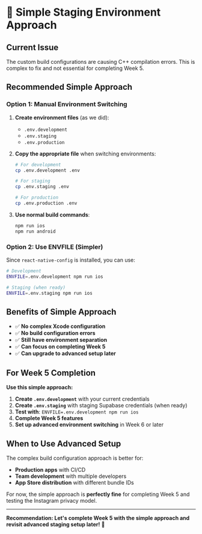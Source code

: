 # 🚀 Simple Staging Environment Approach

## Current Issue
The custom build configurations are causing C++ compilation errors. This is complex to fix and not essential for completing Week 5.

## Recommended Simple Approach

### **Option 1: Manual Environment Switching**
1. **Create environment files** (as we did):
   - `.env.development`
   - `.env.staging` 
   - `.env.production`

2. **Copy the appropriate file** when switching environments:
   ```bash
   # For development
   cp .env.development .env
   
   # For staging
   cp .env.staging .env
   
   # For production  
   cp .env.production .env
   ```

3. **Use normal build commands**:
   ```bash
   npm run ios
   npm run android
   ```

### **Option 2: Use ENVFILE (Simpler)**
Since `react-native-config` is installed, you can use:
```bash
# Development
ENVFILE=.env.development npm run ios

# Staging (when ready)
ENVFILE=.env.staging npm run ios
```

## Benefits of Simple Approach
- ✅ **No complex Xcode configuration** 
- ✅ **No build configuration errors**
- ✅ **Still have environment separation**
- ✅ **Can focus on completing Week 5**
- ✅ **Can upgrade to advanced setup later**

## For Week 5 Completion

**Use this simple approach:**

1. **Create `.env.development`** with your current credentials
2. **Create `.env.staging`** with staging Supabase credentials (when ready)
3. **Test with**: `ENVFILE=.env.development npm run ios`
4. **Complete Week 5 features**
5. **Set up advanced environment switching** in Week 6 or later

## When to Use Advanced Setup

The complex build configuration approach is better for:
- **Production apps** with CI/CD
- **Team development** with multiple developers
- **App Store distribution** with different bundle IDs

For now, the simple approach is **perfectly fine** for completing Week 5 and testing the Instagram privacy model.

---

**Recommendation: Let's complete Week 5 with the simple approach and revisit advanced staging setup later!** 🎯